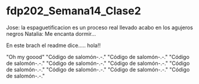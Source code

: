 # fdp202_Semana14_Clase2

Jose: la espaguetificacion es un proceso real llevado acabo en los agujeros negros
Natalia: Me encanta dormir...


En este brach el readme dice..... hola!!

"Oh my goood"
"Código de salomón-.-."
"Código de salomón-.-."
"Código de salomón-.-."
"Código de salomón-.-."
"Código de salomón-.-."
"Código de salomón-.-."
"Código de salomón-.-."
"Código de salomón-.-."
"Código de salomón-.-."